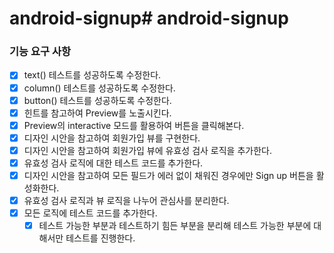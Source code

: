 # android-signup# android-signup
### 기능 요구 사항
- [x] text() 테스트를 성공하도록 수정한다.
- [x] column() 테스트를 성공하도록 수정한다.
- [x] button() 테스트를 성공하도록 수정한다.
- [x] 힌트를 참고하여 Preview를 노출시킨다.
- [x] Preview의 interactive 모드를 활용하여 버튼을 클릭해본다.
- [x] 디자인 시안을 참고하여 회원가입 뷰를 구현한다.
- [x] 디자인 시안을 참고하여 회원가입 뷰에 유효성 검사 로직을 추가한다.
- [x] 유효성 검사 로직에 대한 테스트 코드를 추가한다.
- [x] 디자인 시안을 참고하여 모든 필드가 에러 없이 채워진 경우에만 Sign up 버튼을 활성화한다.
- [x] 유효성 검사 로직과 뷰 로직을 나누어 관심사를 분리한다.
- [x] 모든 로직에 테스트 코드를 추가한다.
  - [x] 테스트 가능한 부분과 테스트하기 힘든 부분을 분리해 테스트 가능한 부분에 대해서만 테스트를 진행한다.
